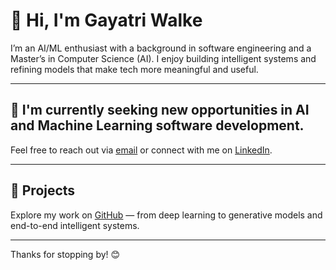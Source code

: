 # 👋 Hi, I'm Gayatri Walke

I’m an AI/ML enthusiast with a background in software engineering and a Master’s in Computer Science (AI). I enjoy building intelligent systems and refining models that make tech more meaningful and useful.

---

## 🌟 I'm currently seeking new opportunities in AI and Machine Learning software development.

Feel free to reach out via [email](mailto:gayatriwalke23@gmail.com) or connect with me on [LinkedIn](https://www.linkedin.com/in/gayatriwalke/).

---

## 📂 Projects

Explore my work on [GitHub](https://github.com/GayatriWalke23?tab=repositories) — from deep learning to generative models and end-to-end intelligent systems.

---

Thanks for stopping by! 😊
